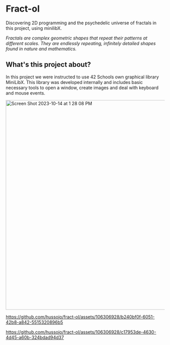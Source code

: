 # Fract-ol
Discovering 2D programming and the psychedelic universe of fractals in this project, using minilibX.

_Fractals are complex geometric shapes that repeat their patterns at different scales. They are endlessly repeating, infinitely detailed shapes found in nature and mathematics._

## What's this project about?
In this project we were instructed to use 42 Schools own graphical library MiniLibX. This library was developed internally and includes basic necessary tools to open a window, create images and deal with keyboard and mouse events.

<img width="663" alt="Screen Shot 2023-10-14 at 1 28 08 PM" src="https://github.com/hussojo/fract-ol/assets/106306928/af764d0e-fa80-41ab-a444-7f5088372ada">


https://github.com/hussojo/fract-ol/assets/106306928/b240bf0f-6051-42b8-a842-5515320896b5



https://github.com/hussojo/fract-ol/assets/106306928/c17953de-4630-4d45-a60b-324bdad94d37

